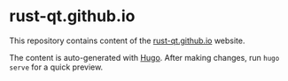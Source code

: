 # rust-qt.github.io

This repository contains content of the [rust-qt.github.io](https://rust-qt.github.io/) website.

The content is auto-generated with [Hugo](https://gohugo.io/). After making changes, run `hugo serve` for a quick preview.
